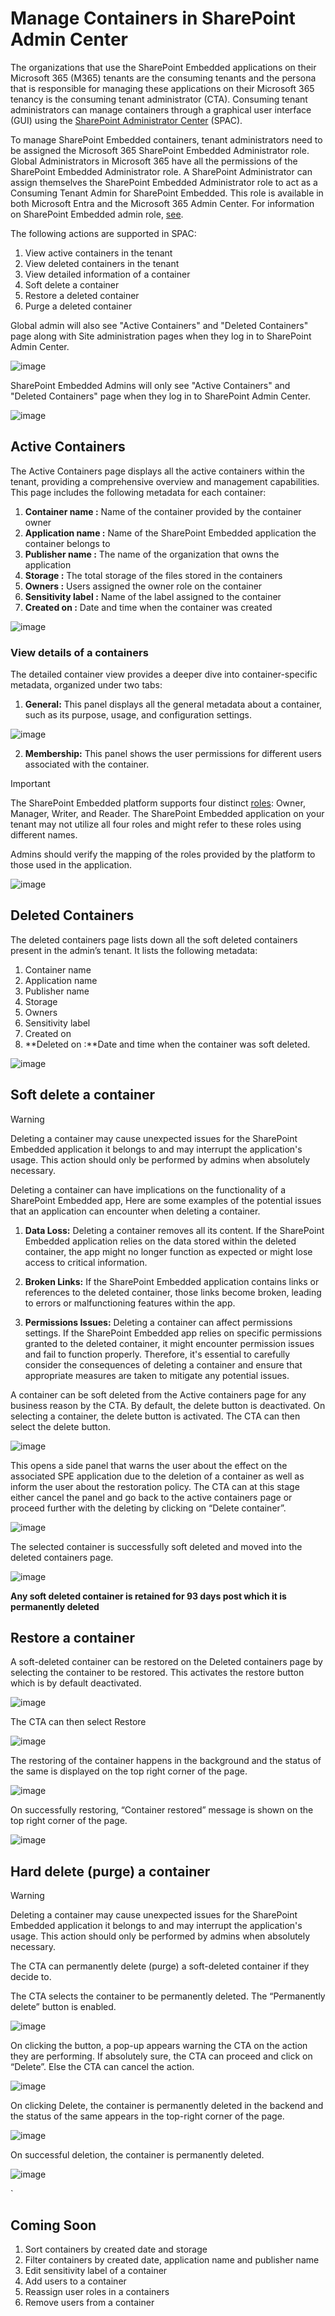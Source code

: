 # Manage Containers in SharePoint Admin Center

The organizations that use the SharePoint Embedded applications on their Microsoft 365 (M365) tenants are the consuming tenants and the persona that is responsible for managing these applications on their Microsoft 365 tenancy is the consuming tenant administrator (CTA). Consuming tenant administrators can manage containers through a graphical user interface (GUI) using the [SharePoint Administrator Center](https://go.microsoft.com/fwlink/?linkid=2185219) (SPAC). 

To manage SharePoint Embedded containers, tenant administrators need to be assigned the Microsoft 365 SharePoint Embedded Administrator role. Global Administrators in Microsoft 365 have all the permissions of the SharePoint Embedded Administrator role. A SharePoint Administrator can assign themselves the SharePoint Embedded Administrator role to act as a Consuming Tenant Admin for SharePoint Embedded. This role is available in both Microsoft Entra and the Microsoft 365 Admin Center.
For information on SharePoint Embedded admin role, [see](https://github.com/cindylay/sp-dev-docs/blob/update-ga/docs/embedded/concepts/admin-exp/adminrole.md).

The following actions are supported in SPAC:

1. View active containers in the tenant
2. View deleted containers in the tenant
3. View detailed information of a container
4. Soft delete a container
5. Restore a deleted container
6. Purge a deleted container

Global admin will also see "Active Containers" and "Deleted Containers" page along with Site administration pages when they log in to SharePoint Admin Center. 

![image](https://github.com/cindylay/sp-dev-docs/assets/136049061/7fc0e225-5bc1-4772-bd93-13e3f4d72708)

SharePoint Embedded Admins will only see "Active Containers" and "Deleted Containers" page when they log in to SharePoint Admin Center. 

![image](https://github.com/cindylay/sp-dev-docs/assets/136049061/ab6cba19-70d2-4385-9ab9-e97c23ad1ad1)


## Active Containers
The Active Containers page displays all the active containers within the tenant, providing a comprehensive overview and management capabilities. This page includes the following metadata for each container:

1. **Container name :** Name of the container provided by the container owner
2. **Application name :** Name of the SharePoint Embedded application the container belongs to
3. **Publisher name :** The name of the organization that owns the application 
4. **Storage :** The total storage of the files stored in the containers
5. **Owners :** Users assigned the owner role on the container
6. **Sensitivity label :** Name of the label assigned to the container
7. **Created on :** Date and time when the container was created

![image](https://github.com/cindylay/sp-dev-docs/assets/136049061/0ff42ea0-832b-4618-8da1-ed30365786fd)


### View details of a containers
The detailed container view provides a deeper dive into container-specific metadata, organized under two tabs:

1. **General:** This panel displays all the general metadata about a container, such as its purpose, usage, and configuration settings.

![image](https://github.com/cindylay/sp-dev-docs/assets/136049061/cd85c8dc-31be-46ee-9e8c-5e1318496359)

2. **Membership:** This panel shows the user permissions for different users associated with the container.

> [!IMPORTANT]
> The SharePoint Embedded platform supports four distinct [roles](docs/embedded/concepts/app-concepts/sharing-and-perm.md): Owner, Manager, Writer, and Reader. The SharePoint Embedded application on your tenant may not utilize all four roles and might refer to these roles using different names.
>
> Admins should verify the mapping of the roles provided by the platform to those used in the application.

![image](https://github.com/cindylay/sp-dev-docs/assets/136049061/f4c8c143-01d3-473f-842d-733a5eb6b4d5)

  
## Deleted Containers
The deleted containers page lists down all the soft deleted containers present in the admin’s tenant. It lists the following metadata:
1. Container name
2. Application name
3. Publisher name
4. Storage
5. Owners
6. Sensitivity label
7. Created on
8. **Deleted on :**Date and time when the container was soft deleted.

![image](https://github.com/cindylay/sp-dev-docs/assets/136049061/614c9083-4d3f-40ec-9e77-dcb9ab31fdea)


 ## Soft delete a container

> [!Warning]
>
>Deleting a container may cause unexpected issues for the SharePoint Embedded application it belongs to and may interrupt the application's usage. This action should only be performed by admins when absolutely necessary.

Deleting a container can have implications on the functionality of a SharePoint Embedded app, Here are some examples of the potential issues that an application can encounter when deleting a container.

1. **Data Loss:** Deleting a container removes all its content. If the SharePoint Embedded application relies on the data stored within the deleted container, the app might no longer function as expected or might lose access to critical information.

2. **Broken Links:** If the SharePoint Embedded application contains links or references to the deleted container, those links become broken, leading to errors or malfunctioning features within the app.

3. **Permissions Issues:** Deleting a container can affect permissions settings. If the SharePoint Embedded app relies on specific permissions granted to the deleted container, it might encounter permission issues and fail to function properly.
Therefore, it's essential to carefully consider the consequences of deleting a container and ensure that appropriate measures are taken to mitigate any potential issues.

A container can be soft deleted from the Active containers page for any business reason by the CTA. By default, the delete button is deactivated. On selecting a container, the delete button is activated. The CTA can then select the delete button.

![image](https://github.com/cindylay/sp-dev-docs/assets/136049061/0a649c5e-a39d-4822-b203-0dbb7f97b1ee)


 This opens a side panel that warns the user about the effect on the associated SPE application due to the deletion of a container as well as inform the user about the restoration policy. The CTA can at this stage either cancel the panel and go back to the active containers page or proceed further with the deleting by clicking on “Delete container”.

 ![image](https://github.com/cindylay/sp-dev-docs/assets/136049061/5f4d0ad0-8ca8-4a78-8b33-a04bc12b9d7b)

 
The selected container is successfully soft deleted and moved into the deleted containers page.

![image](https://github.com/cindylay/sp-dev-docs/assets/136049061/175467e8-1154-40f4-bf3b-ee14718d81ae)

**Any soft deleted container is retained for 93 days post which it is permanently deleted**

## Restore a container
A soft-deleted container can be restored on the Deleted containers page by selecting the container to be restored. This activates the restore button which is by default deactivated. 

![image](https://github.com/cindylay/sp-dev-docs/assets/136049061/87b3480b-d315-4898-ae09-f03939fb901c)

The CTA can then select Restore

![image](https://github.com/cindylay/sp-dev-docs/assets/136049061/96bd77d7-189d-425a-a638-61b95484b583)
 
The restoring of the container happens in the background and the status of the same is displayed on the top right corner of the page.

![image](https://github.com/cindylay/sp-dev-docs/assets/136049061/1220473d-4d30-460e-a43f-f20b068483fc)

 
On successfully restoring, “Container restored” message is shown on the top right corner of the page.

![image](https://github.com/cindylay/sp-dev-docs/assets/136049061/b58d3e8f-b79d-406b-9b7b-c862dd58776b)

 
## Hard delete (purge) a container

> [!Warning]
>
>Deleting a container may cause unexpected issues for the SharePoint Embedded application it belongs to and may interrupt the application's usage. This action should only be performed by admins when absolutely necessary.

The CTA can permanently delete (purge) a soft-deleted container if they decide to.

The CTA selects the container to be permanently deleted. The “Permanently delete” button is enabled. 

 ![image](https://github.com/cindylay/sp-dev-docs/assets/136049061/9d615997-ac76-41b1-b414-fbb5dfe3f6b0)

On clicking the button, a pop-up appears warning the CTA on the action they are performing. If absolutely sure, the CTA can proceed and click on “Delete”. Else the CTA can cancel the action.

![image](https://github.com/cindylay/sp-dev-docs/assets/136049061/0f165644-be3c-4538-944d-e2d5b15cca5d)

 
On clicking Delete, the container is permanently deleted in the backend and the status of the same appears in the top-right corner of the page.

![image](https://github.com/cindylay/sp-dev-docs/assets/136049061/bd53df0c-dfd9-4316-8700-b3b84dd125e1)
 
On successful deletion, the container is permanently deleted.

![image](https://github.com/cindylay/sp-dev-docs/assets/136049061/4cedfce6-1b41-4525-a78d-c42f6eabdaf5)

` 
## Coming Soon
1. Sort containers by created date and storage
2. Filter containers by created date, application name and publisher name
3. Edit sensitivity label of a container
4. Add users to a container
5. Reassign user roles in a containers
6. Remove users from a container

